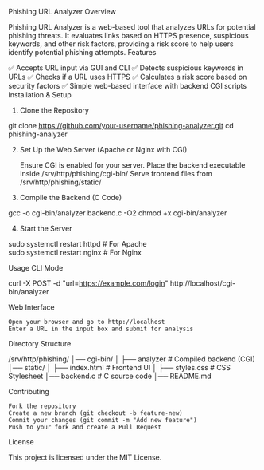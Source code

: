 Phishing URL Analyzer
Overview

Phishing URL Analyzer is a web-based tool that analyzes URLs for potential phishing threats. It evaluates links based on HTTPS presence, suspicious keywords, and other risk factors, providing a risk score to help users identify potential phishing attempts.
Features

✅ Accepts URL input via GUI and CLI
✅ Detects suspicious keywords in URLs
✅ Checks if a URL uses HTTPS
✅ Calculates a risk score based on security factors
✅ Simple web-based interface with backend CGI scripts
Installation & Setup
1. Clone the Repository

git clone https://github.com/your-username/phishing-analyzer.git
cd phishing-analyzer

2. Set Up the Web Server (Apache or Nginx with CGI)

    Ensure CGI is enabled for your server.
    Place the backend executable inside /srv/http/phishing/cgi-bin/
    Serve frontend files from /srv/http/phishing/static/

3. Compile the Backend (C Code)

gcc -o cgi-bin/analyzer backend.c -O2
chmod +x cgi-bin/analyzer

4. Start the Server

sudo systemctl restart httpd  # For Apache  
sudo systemctl restart nginx  # For Nginx  

Usage
CLI Mode

curl -X POST -d "url=https://example.com/login" http://localhost/cgi-bin/analyzer

Web Interface

    Open your browser and go to http://localhost
    Enter a URL in the input box and submit for analysis

Directory Structure

/srv/http/phishing/
│── cgi-bin/
│   ├── analyzer   # Compiled backend (CGI)
│── static/
│   ├── index.html # Frontend UI
│   ├── styles.css # CSS Stylesheet
│── backend.c      # C source code
│── README.md

Contributing

    Fork the repository
    Create a new branch (git checkout -b feature-new)
    Commit your changes (git commit -m "Add new feature")
    Push to your fork and create a Pull Request

License

This project is licensed under the MIT License.
